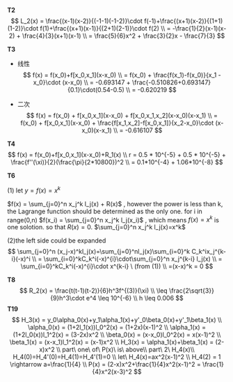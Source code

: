 **T2**
$$
L_2(x) = \frac{(x-1)(x-2)}{(-1-1)(-1-2)}\cdot f(-1)+\frac{(x+1)(x-2)}{(1+1)(1-2)}\cdot f(1)+\frac{(x+1)(x-1)}{(2+1)(2-1)}\cdot f(2)  \\
= -\frac{1}{2}(x-1)(x-2) + \frac{4}{3}(x+1)(x-1)  \\
= \frac{5}{6}x^2 + \frac{3}{2}x - \frac{7}{3}
$$


**T3**

* 线性
  $$
  f(x) = f(x_0)+f[x_0,x_1](x-x_0)  \\
  = f(x_0) + \frac{f(x_1)-f(x_0)}{x_1 - x_0}\cdot (x-x_0)  \\
  = -0.693147 + \frac{-0.510826+0.693147}{0.1}\cdot(0.54-0.5)  \\
  = -0.620219
  $$
  
* 二次
  $$
  f(x) = f(x_0) + f[x_0,x_1](x-x_0) + f[x_0,x_1,x_2](x-x_0)(x-x_1) \\
  = f(x_0) + f[x_0,x_1](x-x_0) + \frac{f[x_1,x_2]-f[x_0,x_1]}{x_2-x_0}\cdot (x-x_0)(x-x_1)  \\
  = -0.616107
  $$
  

**T4**
$$
f(x) = f(x_0)+f[x_0,x_1](x-x_0)+R_1(x)  \\
r = 0.5 * 10^{-5} + 0.5 * 10^{-5} + \frac{f''(\xi)}{2}(\frac{\pi}{2*10800})^2 \\
  = 0.1*10^{-4} + 1.06*10^{-8}
$$



**T6**

(1) let $y=f(x)=x^k$

$f(x) =  \sum_{j=0}^n x_j^k l_j(x) + R(x)$ , however the power is less than k, the Lagrange function should be determined as the only one. for i in range(0,n) $f(x_i) =  \sum_{j=0}^n x_j^k l_j(x_i)$ , which means $f(x)=x^k$ is one solotion. so that $R(x)=0$. $\sum_{j=0}^n x_j^k l_j(x)=x^k$

(2)the left side could be expanded
$$
\sum_{j=0}^n (x_j-x)^kl_j(x)=\sum_{j=0}^nl_j(x)\sum_{i=0}^k C_k^ix_j^{k-i}(-x)^i  \\
= \sum_{i=0}^kC_k^i(-x)^{i}\cdot\sum_{j=0}^n x_j^{k-i} l_j(x)  \\
= \sum_{i=0}^kC_k^i(-x)^{i}\cdot x^{k-i} \ (from (1))  \\
=(x-x)^k = 0
$$


**T8**
$$
R_2(x) = \frac{t(t-1)(t-2)}{6}h^3f^{(3)}(\xi) \\
\leq \frac{2\sqrt{3}}{9}h^3\cdot e^4 \leq 10^{-6}  \\
h \leq 0.006
$$
**T19**
$$
H_3(x) = y_0\alpha_0(x)+y_1\alpha_1(x)+y'_0\beta_0(x)+y'_1\beta_1(x) \\
\alpha_0(x) = (1+2l_1(x))l_0^2(x) = (1+2x)(x-1)^2 \\
\alpha_1(x) = (1+2l_0(x))l_1^2(x) = (3-2x)x^2 \\
\beta_0(x) = (x-x_0)l_0^2(x) = x(x-1)^2 \\
\beta_1(x) = (x-x_1)l_1^2(x) = (x-1)x^2 \\
H_3(x) = \alpha_1(x)+\beta_1(x) = (2-x)x^2  \\
part\ one\ of\ P(x)\ is\ above\\
part\ 2\ H_4(x)\\
H_4(0)=H_4'(0)=H_4(1)=H_4'(1)=0  \\
let\ H_4(x)=ax^2(x-1)^2  \\
H_4(2) = 1 \rightarrow a=\frac{1}{4} \\
P(x) = (2-x)x^2+\frac{1}{4}x^2(x-1)^2 = \frac{1}{4}x^2(x-3)^2
$$

